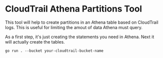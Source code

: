 # CloudTrail Athena Partitions Tool

This tool will help to create partitions in an Athena table based on CloudTrail
logs. This is useful for limiting the amout of data Athena must query.

As a first step, it's just creating the statements you need in Athena. Next it
will actually create the tables.

```
go run . --bucket your-cloudtrail-bucket-name
```
